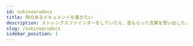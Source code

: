```yaml
---
id: sukinoarudocs
title: 隙のあるドキュメントを書きたい
description: ストレングスファインダーをしていたら、昔もらった言葉を思い出した。
slug: /sukinoarudocs
sidebar_position: 1
---
```


